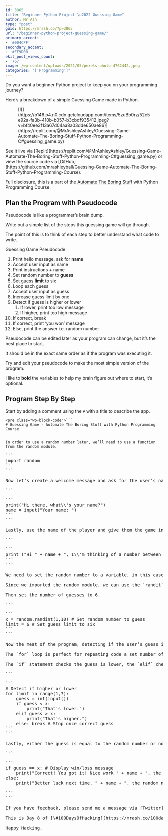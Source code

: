 ```yaml
---
id: 3865
title: "Beginner Python Project \u2022 Guessing Game"
author: Mr Ash
type: "post"
guid: https://mrash.co/?p=3865
url: "/beginner-python-project-guessing-game/"
primary_accent:
- '#004CFF'
secondary_accent:
- '#FF9D00'
ekit_post_views_count:
- '767'
image: /wp-content/uploads/2021/05/pexels-photo-4762442.jpeg
categories: "['Programming']"
---
```


Do you want a beginner Python project to keep you on your programming journey?

Here’s a breakdown of a simple Guessing Game made in Python.

<div class="wp-block-image"><figure class="alignleft size-large is-resized">[![](https://p146.p4.n0.cdn.getcloudapp.com/items/5zuBb0rz/52c5e92a-fa3b-410b-b057-b3cbdf935412.jpeg?v=bf40ee3f13a67d04aa8a03dde650ae86)](https://replit.com/@MrAshleyAshley/Guessing-Game-Automate-The-Boring-Stuff-Python-Programming-C#guessing_game.py)</figure></div>See it live via [Replit](https://replit.com/@MrAshleyAshley/Guessing-Game-Automate-The-Boring-Stuff-Python-Programming-C#guessing_game.py) or view the source code via [GitHub](https://github.com/mrashleyball/Guessing-Game-Automate-The-Boring-Stuff-Python-Programming-Course).

Full disclosure, this is a part of the [Automate The Boring Stuff](http://automatetheboringstuff.com/) with Python Programming Course.

## Plan the Program with Pseudocode

Pseudocode is like a programmer’s brain dump.

Write out a simple list of the steps this guessing game will go through.

The point of this is to think of each step to better understand what code to write.

Guessing Game Pseudocode:

1. Print hello message, ask for **name**
2. Accept user input as name
3. Print instructions + name
4. Set random number to **guess**
5. Set guess **limit** to six
6. Loop each guess
7. Accept user input as guess
8. Increase guess limit by one
9. Detect if guess is higher or lower
    1. If lower, print too low message
    2. If higher, print too high message
10. If correct, break
11. If correct, print ‘you won’ message
12. Else, print the answer i.e. random number

Pseudocode can be edited later as your program can change, but it’s the best place to start.

It should be in the exact same order as if the program was executing it.

Try and edit your pseudocode to make the most simple version of the program.

I like to **bold** the variables to help my brain figure out where to start, it’s optional.

## Program Step By Step

Start by adding a comment using the `#` with a title to describe the app.

```
<pre class="wp-block-code">```
# Guessing Game - Automate The Boring Stuff with Python Programming Course
```
```

In order to use a random number later, we’ll need to use a function from the random module.

```
<pre class="wp-block-code">```
import random
```
```

Now let’s create a welcome message and ask for the user’s name.

```
<pre class="wp-block-code">```
print("Hi there, what\\'s your name?")
name = input("Your name: ")
```
```

Lastly, use the name of the player and give them the game instructions.

```
<pre class="wp-block-code">```
print ("Hi " + name + ", I\\'m thinking of a number between 1 - 10, what is it? (You have six guesses)")
```
```

We need to set the random number to a variable, in this case, it’s `x` but you can call it anything.

Since we imported the random module, we can use the `randit` function to set the random number. In this case, set it between 1 and 10.

Then set the number of guesses to 6.

```
<pre class="wp-block-code">```
x = random.randint(1,10) # Set random number to guess
limit = 6 # Set guess limit to six
```
```

Now the meat of the program, detecting if the user’s guess is correct or not and indicating if it’s lower or higher.

The `for` loop is perfect for repeating code a set number of times via the `range()` function. By setting it to `(1,7)` you’ve set the six guess limit.

The `if` statement checks the guess is lower, the `elif` checks if it’s higher, otherwise the `else` passes it off to `break` as it’s correct and ends the loop… or the guess limit is reached.

```
<pre class="wp-block-code">```
# Detect if higher or lower
for limit in range(1,7):
    guess = int(input())
    if guess < x:
        print("That's lower.")
    elif guess > x:
        print("That's higher.")
    else: break # Stop once correct guess
```
```

Lastly, either the guess is equal to the random number or not and a simple `if else` statement determines the message to display.

```
<pre class="wp-block-code">```
if guess == x: # Display win/loss message
    print("Correct! You got it! Nice work " + name + ", the number is " + str(x))
else:
    print("Better luck next time, " + name + ", the random number is " + str(x))

```
```

If you have feedback, please send me a message via [Twitter](https://twitter.com/mrashleyball).

This is Day 8 of [\#100DaysOfHacking](https://mrash.co/100daysofhacking/), subscribe to the [newsletter](https://go.mrash.co/newsletter) to see the journey!

Happy Hacking.